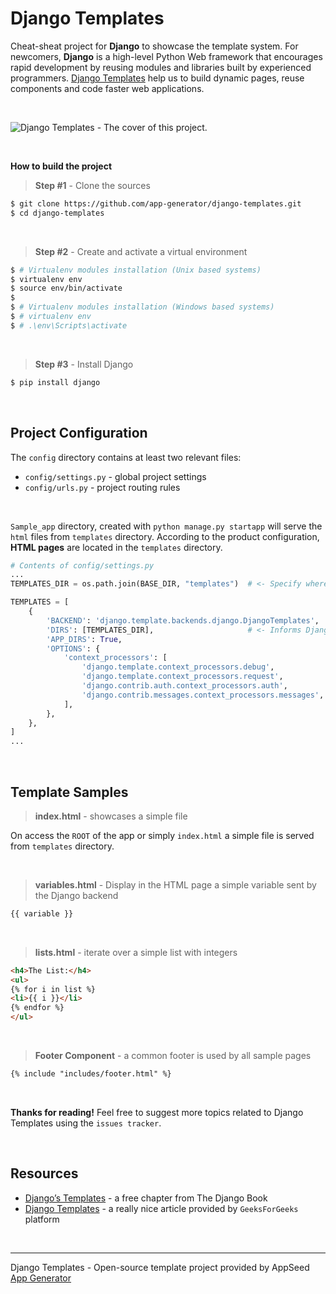 # Django Templates

Cheat-sheat project for **Django** to showcase the template system. For newcomers, **Django** is a high-level Python Web framework that encourages rapid development by reusing modules and libraries built by experienced programmers. [Django Templates](https://docs.appseed.us/content/getting-started-with/django-templates) help us to build dynamic pages, reuse components and code faster web applications. 

<br />

<p align="center">
    
![Django Templates - The cover of this project.](https://user-images.githubusercontent.com/51070104/121209834-dc772980-c883-11eb-848b-03dabe31835b.png)

</p>

<br />

**How to build the project**

> **Step #1** - Clone the sources

```bash
$ git clone https://github.com/app-generator/django-templates.git
$ cd django-templates
```

<br />

> **Step #2** - Create and activate a virtual environment

```bash
$ # Virtualenv modules installation (Unix based systems)
$ virtualenv env
$ source env/bin/activate
$
$ # Virtualenv modules installation (Windows based systems)
$ # virtualenv env
$ # .\env\Scripts\activate
```

<br />

> **Step #3** - Install Django

```bash
$ pip install django
```

<br />

## Project Configuration

The `config` directory contains at least two relevant files:

- `config/settings.py` - global project settings
- `config/urls.py` - project routing rules

<br />

`Sample_app` directory, created with `python manage.py startapp` will serve the `html` files from `templates` directory. According to the product configuration, **HTML pages** are located in the `templates` directory.

```python
# Contents of config/settings.py
...
TEMPLATES_DIR = os.path.join(BASE_DIR, "templates")  # <- Specify where the directory is located

TEMPLATES = [
    {
        'BACKEND': 'django.template.backends.django.DjangoTemplates',
        'DIRS': [TEMPLATES_DIR],                     # <- Informs Django about it
        'APP_DIRS': True,
        'OPTIONS': {
            'context_processors': [
                'django.template.context_processors.debug',
                'django.template.context_processors.request',
                'django.contrib.auth.context_processors.auth',
                'django.contrib.messages.context_processors.messages',
            ],
        },
    },
]
...
```

<br />

## Template Samples

> **index.html** - showcases a simple file 

On access the `ROOT` of the app or simply `index.html` a simple file is served from `templates` directory. 

<br />

> **variables.html** - Display in the HTML page a simple variable sent by the Django backend

```html
{{ variable }}
```

<br />

> **lists.html** - iterate over a simple list with integers

```html
<h4>The List:</h4>
<ul>
{% for i in list %}
<li>{{ i }}</li>
{% endfor %}
</ul>
```

<br />

> **Footer Component** - a common footer is used by all sample pages

```html
{% include "includes/footer.html" %}
```

<br />

**Thanks for reading!** Feel free to suggest more topics related to Django Templates using the `issues tracker`. 

<br />

## Resources

- [Django’s Templates](https://djangobook.com/mdj2-django-templates/) - a free chapter from The Django Book 
- [Django Templates](https://www.geeksforgeeks.org/django-templates/) - a really nice article provided by `GeeksForGeeks` platform

<br />

---
Django Templates - Open-source template project provided by AppSeed [App Generator](https://appseed.us) 
